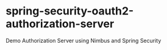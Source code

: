 # spring-security-oauth2-authorization-server
Demo Authorization Server using Nimbus and Spring Security
